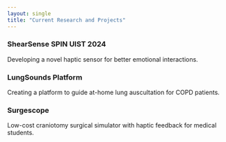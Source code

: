 ```yaml
---
layout: single
title: "Current Research and Projects"
---
```

### ShearSense SPIN UIST 2024
Developing a novel haptic sensor for better emotional interactions.

### LungSounds Platform
Creating a platform to guide at-home lung auscultation for COPD patients.

### Surgescope
Low-cost craniotomy surgical simulator with haptic feedback for medical students.
